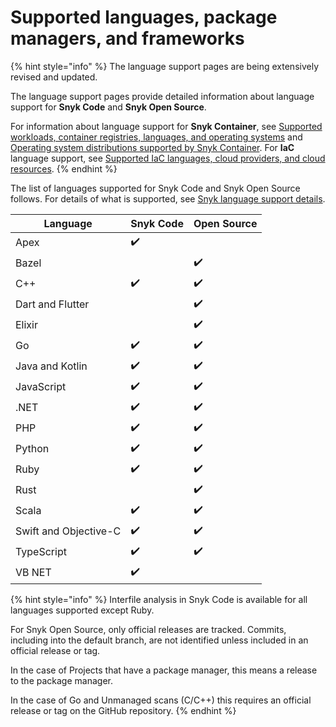 # Supported languages, package managers, and frameworks

{% hint style="info" %}
The language support pages are being extensively revised and updated.

The language support pages provide detailed information about language support for **Snyk Code** and **Snyk Open Source**.

For information about language support for **Snyk Container**, see [Supported workloads, container registries, languages, and operating systems](../scan-with-snyk/snyk-container/kubernetes-integration/overview-of-kubernetes-integration/supported-workloads-container-registries-languages-and-operating-systems.md) and [Operating system distributions supported by Snyk Container](../scan-with-snyk/snyk-container/how-snyk-container-works/operating-system-distributions-supported-by-snyk-container.md). For **IaC** language support, see [Supported IaC languages, cloud providers, and cloud resources](../scan-with-snyk/snyk-iac/supported-iac-languages-cloud-providers-and-cloud-resources/).
{% endhint %}

The list of languages supported for Snyk Code and Snyk Open Source follows. For details of what is supported, see [Snyk language support details](snyk-language-support-details.md).

| Language              | Snyk Code | Open Source |
| --------------------- | --------- | ----------- |
| Apex                  | ✔️        |             |
| Bazel                 |           | ✔️          |
| C++                   | ✔️        | ✔️          |
| Dart and Flutter      |           | ✔️          |
| Elixir                |           | ✔️          |
| Go                    | ✔️        | ✔️          |
| Java and Kotlin       | ✔️        | ✔️          |
| JavaScript            | ✔️        | ✔️          |
| .NET                  | ✔️        | ✔️          |
| PHP                   | ✔️        | ✔️          |
| Python                | ✔️        | ✔️          |
| Ruby                  | ✔️        | ✔️          |
| Rust                  |           | ✔️          |
| Scala                 | ✔️        | ✔️          |
| Swift and Objective-C | ✔️        | ✔️          |
| TypeScript            | ✔️        | ✔️          |
| VB NET                | ✔️        |             |

{% hint style="info" %}
Interfile analysis in Snyk Code is available for all languages supported except Ruby.

For Snyk Open Source, only official releases are tracked. Commits, including into the default branch, are not identified unless included in an official release or tag.&#x20;

In the case of Projects that have a package manager, this means a release to the package manager.&#x20;

In the case of Go and Unmanaged scans (C/C++) this requires an official release or tag on the GitHub repository.
{% endhint %}
